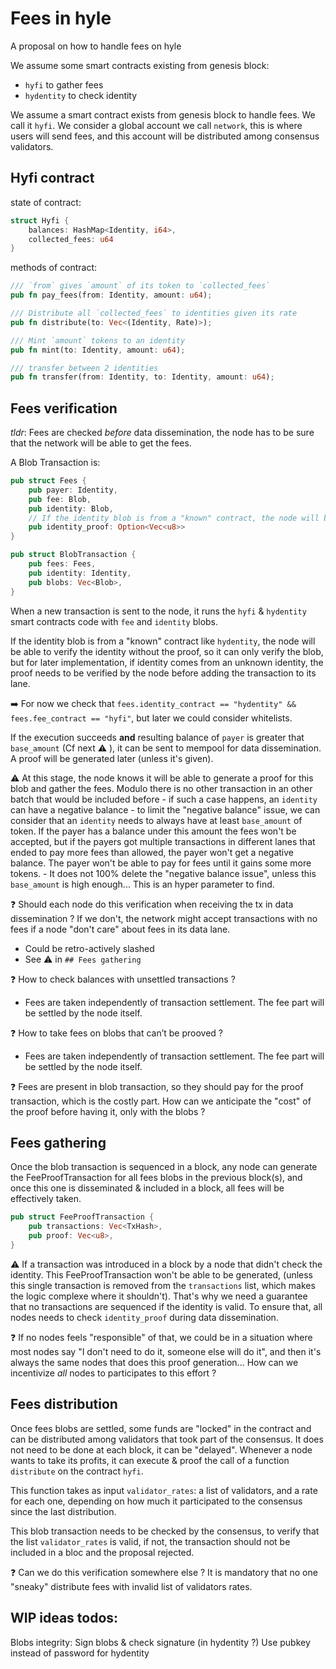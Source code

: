# Fees in hyle
A proposal on how to handle fees on hyle

We assume some smart contracts existing from genesis block:
- `hyfi` to gather fees 
- `hydentity` to check identity

We assume a smart contract exists from genesis block to handle fees. We call it `hyfi`.
We consider a global account we call `network`, this is where users will send fees, and this account will be distributed among consensus validators.

## Hyfi contract 

state of contract: 
```rust
struct Hyfi {
    balances: HashMap<Identity, i64>,
    collected_fees: u64
}
```

methods of contract:
```rust 
/// `from` gives `amount` of its token to `collected_fees`
pub fn pay_fees(from: Identity, amount: u64);

/// Distribute all `collected_fees` to identities given its rate
pub fn distribute(to: Vec<(Identity, Rate)>);

/// Mint `amount` tokens to an identity
pub fn mint(to: Identity, amount: u64);

/// transfer between 2 identities 
pub fn transfer(from: Identity, to: Identity, amount: u64);
```

## Fees verification

*tldr*: Fees are checked *before* data dissemination, the node has to be sure that the network will be able to get the fees.

A Blob Transaction is:

```rust
pub struct Fees {
    pub payer: Identity,
    pub fee: Blob,
    pub identity: Blob,
    // If the identity blob is from a "known" contract, the node will be able to verify the identity without the proof
    pub identity_proof: Option<Vec<u8>> 
}

pub struct BlobTransaction {
    pub fees: Fees,
    pub identity: Identity,
    pub blobs: Vec<Blob>,
}
```

When a new transaction is sent to the node, it runs the `hyfi` & `hydentity` smart contracts code with `fee` and `identity` blobs.

If the identity blob is from a "known" contract like `hydentity`, the node will be able to verify the identity without the proof, so it can only verify the blob, 
but for later implementation, if identity comes from an unknown identity, the proof needs to be verified by the node before adding the transaction to its lane.

➡️  For now we check that `fees.identity_contract == "hydentity" && fees.fee_contract == "hyfi"`, but later we could consider whitelists.

If the execution succeeds **and** resulting balance of `payer` is greater that `base_amount` (Cf next ⚠️ ), it can be sent to mempool for data dissemination. A proof will be generated later (unless it's given).

⚠️  At this stage, the node knows it will be able to generate a proof for this blob and gather the fees. Modulo there is no other transaction 
in an other batch that would be included before
    - if such a case happens, an `identity` can have a negative balance
    - to limit the "negative balance" issue, we can consider that an `identity` needs to always have at least `base_amount` of token. If the payer has a balance under this amount the fees won't 
be accepted, but if the payers got multiple transactions in different lanes that ended to pay more fees than allowed, the payer won't get a negative balance. The payer won't be able to pay for fees
until it gains some more tokens.
    - It does not 100% delete the "negative balance issue", unless this `base_amount` is high enough... This is an hyper parameter to find.

❓ Should each node do this verification when receiving the tx in data dissemination ? If we don't, the network might accept transactions with no fees if a node "don't care" about fees in its data lane.
- Could be retro-actively slashed
- See ⚠️  in `## Fees gathering` 

❓ How to check balances with unsettled transactions ?
- Fees are taken independently of transaction settlement. The fee part will be settled by the node itself.
 
❓ How to take fees on blobs that can’t be prooved ?
- Fees are taken independently of transaction settlement. The fee part will be settled by the node itself.

❓ Fees are present in blob transaction, so they should pay for the proof transaction, which is the costly part. How can we anticipate the "cost" of the proof before having it, only with the blobs ?


## Fees gathering

Once the blob transaction is sequenced in a block, any node can generate the FeeProofTransaction for all fees blobs in the previous block(s), and once 
this one is disseminated & included in a block, all fees will be effectively taken.
```rust
pub struct FeeProofTransaction {
    pub transactions: Vec<TxHash>,
    pub proof: Vec<u8>,
}
```

⚠️  If a transaction was introduced in a block by a node that didn't check the identity. This FeeProofTransaction won't be able to be generated, (unless this single transaction is removed 
from the `transactions` list, which makes the logic complexe where it shouldn't). That's why we need a guarantee that no transactions are sequenced if the identity is valid. To ensure that, all nodes needs to check `identity_proof` during data dissemination.

❓ If no nodes feels "responsible" of that, we could be in a situation where most nodes say "I don't need to do it, someone else will do it", and then it's always the same nodes 
that does this proof generation... How can we incentivize _all_ nodes to participates to this effort ?

## Fees distribution

Once fees blobs are settled, some funds are "locked" in the contract and can be distributed among validators that took part of the consensus. It does not need to be done at each block, it can be "delayed".
Whenever a node wants to take its profits, it can execute & proof the call of a function `distribute` on the contract `hyfi`. 

This function takes as input `validator_rates`: a list of validators, and a rate for each one, depending on how much it participated to the consensus since the last distribution.

This blob transaction needs to be checked by the consensus, to verify that the list `validator_rates` is valid, if not, the transaction should not be included in a bloc and the proposal rejected.

❓ Can we do this verification somewhere else ? It is mandatory that no one "sneaky" distribute fees with invalid list of validators rates.

## WIP ideas todos:
Blobs integrity: Sign blobs & check signature (in hydentity ?)
Use pubkey instead of password for hydentity


